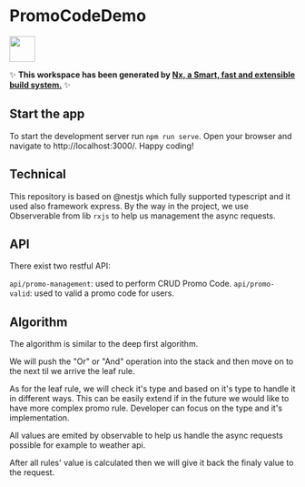 # PromoCodeDemo

<a alt="Nx logo" href="https://nx.dev" target="_blank" rel="noreferrer"><img src="https://raw.githubusercontent.com/nrwl/nx/master/images/nx-logo.png" width="45"></a>

✨ **This workspace has been generated by [Nx, a Smart, fast and extensible build system.](https://nx.dev)** ✨


## Start the app

To start the development server run `npm run serve`. Open your browser and navigate to http://localhost:3000/. Happy coding!

## Technical

This repository is based on @nestjs which fully supported typescript  and it used also framework express.
By the way in the project, we use Observerable from lib `rxjs` to help us management the async requests. 

## API
There exist two restful API:

`api/promo-management`: used to perform CRUD Promo Code. 
`api/promo-valid`: used to valid a promo code for users. 

## Algorithm
The algorithm is similar to the deep first algorithm. 

We will push the "Or" or "And" operation into the stack and then move on to the next til we arrive the leaf rule. 

As for the leaf rule, we will check it's type and based on it's type to handle it in different ways. This can be easily extend if in the future we would like to have more complex promo rule. Developer can focus on the type and it's implementation.

All values are emited by observable to help us handle the async requests possible for example to weather api. 

After all rules' value is calculated then we will give it back the finaly value to the request.